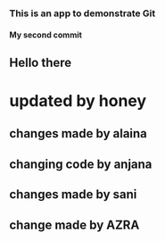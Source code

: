 ### This is an app to demonstrate Git

#### My second commit
## Hello there

# updated by honey

## changes made by alaina
## changing code by anjana
## changes made by sani
## change made by AZRA

